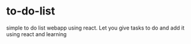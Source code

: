 # to-do-list
simple to do list webapp using react. Let you give tasks to do and add it using react and learning 
